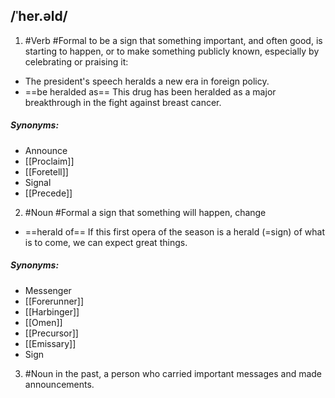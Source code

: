 ## /ˈher.əld/
1. #Verb #Formal
to be a sign that something important, and often good, is starting to happen, or to make something publicly known, especially by celebrating or praising it:

- The president's speech heralds a new era in foreign policy.
- ==be heralded as==
This drug has been heralded as a major breakthrough in the fight against breast cancer.

##### Synonyms:
- Announce
- [[Proclaim]]
- [[Foretell]]
- Signal
- [[Precede]]

2. #Noun #Formal 
a sign that something will happen, change

- ==herald of==
If this first opera of the season is a herald (=sign) of what is to come, we can expect great things.

##### Synonyms:
- Messenger
- [[Forerunner]]
- [[Harbinger]]
- [[Omen]]
- [[Precursor]]
- [[Emissary]]
- Sign

3. #Noun 
in the past, a person who carried important messages and made announcements.